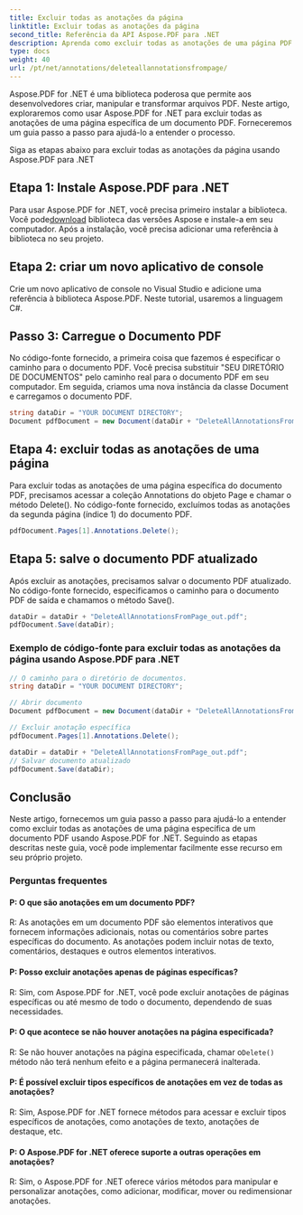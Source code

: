 ```yaml
---
title: Excluir todas as anotações da página
linktitle: Excluir todas as anotações da página
second_title: Referência da API Aspose.PDF para .NET
description: Aprenda como excluir todas as anotações de uma página PDF com Aspose.PDF for .NET usando este guia passo a passo.
type: docs
weight: 40
url: /pt/net/annotations/deleteallannotationsfrompage/
---
```

Aspose.PDF for .NET é uma biblioteca poderosa que permite aos desenvolvedores criar, manipular e transformar arquivos PDF. Neste artigo, exploraremos como usar Aspose.PDF for .NET para excluir todas as anotações de uma página específica de um documento PDF. Forneceremos um guia passo a passo para ajudá-lo a entender o processo.

Siga as etapas abaixo para excluir todas as anotações da página usando Aspose.PDF para .NET

## Etapa 1: Instale Aspose.PDF para .NET

 Para usar Aspose.PDF for .NET, você precisa primeiro instalar a biblioteca. Você pode[download](https://releases.aspose.com/pdf/net/) biblioteca das versões Aspose e instale-a em seu computador. Após a instalação, você precisa adicionar uma referência à biblioteca no seu projeto.

## Etapa 2: criar um novo aplicativo de console

Crie um novo aplicativo de console no Visual Studio e adicione uma referência à biblioteca Aspose.PDF. Neste tutorial, usaremos a linguagem C#.

## Passo 3: Carregue o Documento PDF

No código-fonte fornecido, a primeira coisa que fazemos é especificar o caminho para o documento PDF. Você precisa substituir "SEU DIRETÓRIO DE DOCUMENTOS" pelo caminho real para o documento PDF em seu computador. Em seguida, criamos uma nova instância da classe Document e carregamos o documento PDF.

```csharp
string dataDir = "YOUR DOCUMENT DIRECTORY";
Document pdfDocument = new Document(dataDir + "DeleteAllAnnotationsFromPage.pdf");
```

## Etapa 4: excluir todas as anotações de uma página

Para excluir todas as anotações de uma página específica do documento PDF, precisamos acessar a coleção Annotations do objeto Page e chamar o método Delete(). No código-fonte fornecido, excluímos todas as anotações da segunda página (índice 1) do documento PDF.

```csharp
pdfDocument.Pages[1].Annotations.Delete();
```

## Etapa 5: salve o documento PDF atualizado

Após excluir as anotações, precisamos salvar o documento PDF atualizado. No código-fonte fornecido, especificamos o caminho para o documento PDF de saída e chamamos o método Save().

```csharp
dataDir = dataDir + "DeleteAllAnnotationsFromPage_out.pdf";
pdfDocument.Save(dataDir);
```

### Exemplo de código-fonte para excluir todas as anotações da página usando Aspose.PDF para .NET

```csharp
// O caminho para o diretório de documentos.
string dataDir = "YOUR DOCUMENT DIRECTORY";

// Abrir documento
Document pdfDocument = new Document(dataDir + "DeleteAllAnnotationsFromPage.pdf");

// Excluir anotação específica
pdfDocument.Pages[1].Annotations.Delete();

dataDir = dataDir + "DeleteAllAnnotationsFromPage_out.pdf";
// Salvar documento atualizado
pdfDocument.Save(dataDir);
``` 

## Conclusão

Neste artigo, fornecemos um guia passo a passo para ajudá-lo a entender como excluir todas as anotações de uma página específica de um documento PDF usando Aspose.PDF for .NET. Seguindo as etapas descritas neste guia, você pode implementar facilmente esse recurso em seu próprio projeto.

### Perguntas frequentes

#### P: O que são anotações em um documento PDF?

R: As anotações em um documento PDF são elementos interativos que fornecem informações adicionais, notas ou comentários sobre partes específicas do documento. As anotações podem incluir notas de texto, comentários, destaques e outros elementos interativos.

#### P: Posso excluir anotações apenas de páginas específicas?

R: Sim, com Aspose.PDF for .NET, você pode excluir anotações de páginas específicas ou até mesmo de todo o documento, dependendo de suas necessidades.

#### P: O que acontece se não houver anotações na página especificada?

 R: Se não houver anotações na página especificada, chamar o`Delete()` método não terá nenhum efeito e a página permanecerá inalterada.

#### P: É possível excluir tipos específicos de anotações em vez de todas as anotações?

R: Sim, Aspose.PDF for .NET fornece métodos para acessar e excluir tipos específicos de anotações, como anotações de texto, anotações de destaque, etc.

#### P: O Aspose.PDF for .NET oferece suporte a outras operações em anotações?

R: Sim, o Aspose.PDF for .NET oferece vários métodos para manipular e personalizar anotações, como adicionar, modificar, mover ou redimensionar anotações.